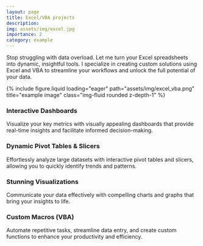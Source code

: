 ```yaml
---
layout: page
title: Excel/VBA projects
description:
img: assets/img/excel.jpg
importance: 2
category: example
---
```


Stop struggling with data overload.
Let me turn your Excel spreadsheets into dynamic, insightful tools.
I specialize in creating custom solutions using Excel and VBA to streamline your workflows and unlock the full potential of your data.

<div class="row">
    <div class="col-sm mt-3 mt-md-0">
        {% include figure.liquid loading="eager" path="assets/img/excel_vba.png" title="example image" class="img-fluid rounded z-depth-1" %}
    </div>
</div>


### Interactive Dashboards
Visualize your key metrics with visually appealing dashboards that provide real-time insights and facilitate informed decision-making.

### Dynamic Pivot Tables & Slicers
Effortlessly analyze large datasets with interactive pivot tables and slicers, allowing you to quickly identify trends and patterns.


### Stunning Visualizations
Communicate your data effectively with compelling charts and graphs that bring your insights to life.

### Custom Macros (VBA)
Automate repetitive tasks, streamline data entry, and create custom functions to enhance your productivity and efficiency.


